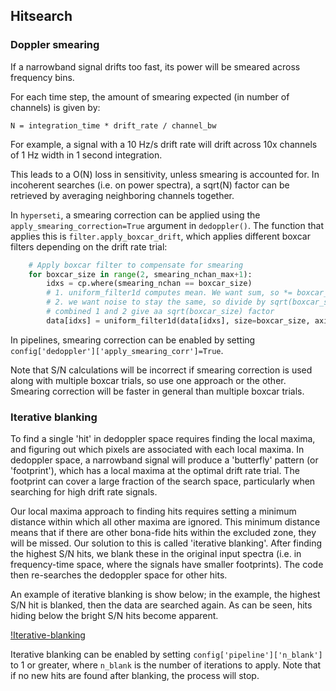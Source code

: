 ## Hitsearch

### Doppler smearing

If a narrowband signal drifts too fast, its power will be smeared across frequency bins.

For each time step, the amount of smearing expected (in number of channels) is given by:
```
N = integration_time * drift_rate / channel_bw
```
For example, a signal with a 10 Hz/s drift rate will drift across 10x channels of 1 Hz width
in 1 second integration. 

This leads to a O(N) loss in sensitivity, unless smearing is accounted for. In incoherent 
searches (i.e. on power spectra), a sqrt(N) factor can be retrieved by averaging neighboring
channels together. 

In `hyperseti`, a smearing correction can be applied using the `apply_smearing_correction=True` 
argument in `dedoppler()`. The function that applies this is `filter.apply_boxcar_drift`, which
applies different boxcar filters depending on the drift rate trial:

```python
    # Apply boxcar filter to compensate for smearing
    for boxcar_size in range(2, smearing_nchan_max+1):
        idxs = cp.where(smearing_nchan == boxcar_size)
        # 1. uniform_filter1d computes mean. We want sum, so *= boxcar_size
        # 2. we want noise to stay the same, so divide by sqrt(boxcar_size)
        # combined 1 and 2 give aa sqrt(boxcar_size) factor
        data[idxs] = uniform_filter1d(data[idxs], size=boxcar_size, axis=2) * np.sqrt(boxcar_size)
```

In pipelines, smearing correction can be enabled by setting `config['dedoppler']['apply_smearing_corr']=True`.

Note that S/N calculations will be incorrect if smearing correction is used along with multiple boxcar trials,
so use one approach or the other. Smearing correction will be faster in general than multiple boxcar trials.


### Iterative blanking

To find a single 'hit' in dedoppler space requires finding the local maxima, and figuring out which pixels are associated with each local maxima. In dedoppler space, a narrowband signal will produce a 'butterfly' pattern 
(or 'footprint'), which has a local maxima at the optimal drift rate trial. The footprint can cover a large fraction of the search space, particularly when searching for high drift rate signals. 

Our local maxima approach to finding hits requires setting a minimum distance within which all other maxima are ignored. This minimum distance means that if there are other bona-fide hits within the excluded zone, they will be missed. Our solution to this is called 'iterative blanking'. After finding the highest S/N hits, we blank these in the original input spectra (i.e. in frequency-time space, where the signals have smaller footprints). The code then re-searches the dedoppler space for other hits.

An example of iterative blanking is show below; in the example, the highest S/N hit is blanked, then the data are searched again. As can be seen, hits hiding below the bright S/N hits become apparent.

[!Iterative-blanking](https://user-images.githubusercontent.com/713251/227689177-42e81c48-53cc-4eb9-a8f9-4cea8ce37f2e.png)

Iterative blanking can be enabled by setting `config['pipeline']['n_blank']` to 1 or greater, where `n_blank` is the 
number of iterations to apply. Note that if no new hits are found after blanking, the process will stop. 

